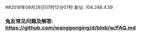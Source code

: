 ##2018年09月28日07时12分07秒 新址: 104.248.4.59
### 兔友常见问题及解答: https://github.com/wanggonging/d/blob/w/FAQ.md
